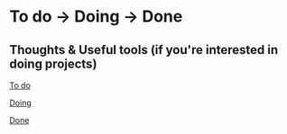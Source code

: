 # To do -> Doing -> Done

## Thoughts & Useful tools (if you're interested in doing projects)

[To do](todo/README.md)

[Doing](doing/README.md)

[Done](done/README.md)

